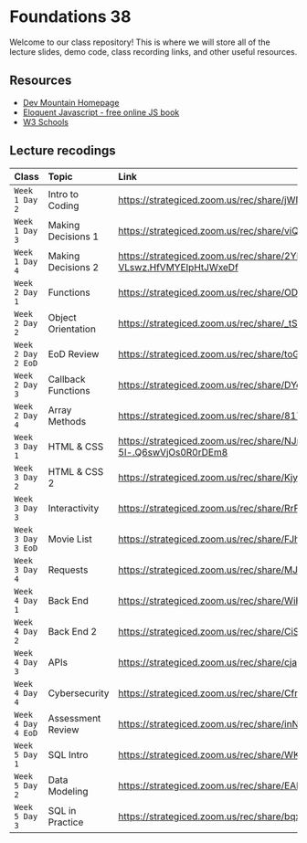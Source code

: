 # Foundations 38

Welcome to our class repository! This is where we will store all of the lecture slides, demo code, class recording links, and other useful resources.


## Resources

 - [Dev Mountain Homepage](https://ed.devmountain.com/)
 - [Eloquent Javascript - free online JS book](https://eloquentjavascript.net/)
 - [W3 Schools](https://www.w3schools.com/js/default.asp)


## Lecture recodings


| Class | Topic     | Link                |
| :-------- | :------- | :------------------------- |
| `Week 1 Day 2` | Intro to Coding | https://strategiced.zoom.us/rec/share/jWMH2pMAdwFoaerV-Mp3cLbWcxEaP1VeR3Pw-E5Ej6i7FMA01n7N5ongD7Q_3wtv.FBELxEaQtsTkFIed |
| `Week 1 Day 3` | Making Decisions 1 | https://strategiced.zoom.us/rec/share/viQQGS27nYC5WNiiRMuTojKkyPD7lLs8bqODDtXhXpO7nlOjE2xgeZgMpBAoVkAe.Ya0WoVqOLlml0o9a |
| `Week 1 Day 4` | Making Decisions 2 | https://strategiced.zoom.us/rec/share/2YPONNpsoA8nQrx2D6Pzc1muDXP-56hfs6mN9EQeGPT4jMpxjPx7v4fM2k-VLswz.HfVMYEIpHtJWxeDf |
| `Week 2 Day 1` | Functions | https://strategiced.zoom.us/rec/share/ODEGTFyLl2UjDKZIUDE__U1saYjHTYIrtexMowSxQEQcQCoxiSrgZHEuhcxXzHNO.-8HQOU0LEojHn8fq |
| `Week 2 Day 2` | Object Orientation | https://strategiced.zoom.us/rec/share/_tSlbmAPnZ1J8grcWf4e98-kODWtCf4nvWKR8WTgOA1wVrC-_65gtKUkU_XVRDUl.8KaEjkbQKse6EzQl |
| `Week 2 Day 2 EoD` | EoD Review | https://strategiced.zoom.us/rec/share/toGeih9RhxyXFbqnySq0URC2p3fJaE81Plh8ys63xXErM9mlaQ8ktGu2wa4t7lND.pQhdGnlP9_BFHo3q |
| `Week 2 Day 3` | Callback Functions | https://strategiced.zoom.us/rec/share/DYq8VUm62U6oss1tIMG85lXliivF8MJutmf4nKXOiyFRnCjxBjeEfd8DNz1ZtRLX.PbVvukCM00f5U75- |
| `Week 2 Day 4` | Array Methods | https://strategiced.zoom.us/rec/share/817oR1bEf0pK4qo6ozplOfRTmiVJpvNZxrsS_Ay6W4Nhnj2uGCg1bMTj5H5LPlUA.9oMfibWfzlrkQanw |
| `Week 3 Day 1` | HTML & CSS | https://strategiced.zoom.us/rec/share/NJrz70AwINNesBmOr8m-_c4z19HtTbMQx0S0BuF3GMzgUrsw2AbMbbJ0Lucg-5l-.Q6swVjOs0R0rDEm8 |
| `Week 3 Day 2` | HTML & CSS 2 | https://strategiced.zoom.us/rec/share/Kjyo7Y3CQAD4amHr1sWL5sQk7hqYtIEFZWZz-wDeOdd8ylvammiYQlWKQPDPvTWc.eq3JPJasx95Dt4lz |
| `Week 3 Day 3` | Interactivity | https://strategiced.zoom.us/rec/share/RrFDDB9YA-oyrD6jv2nIcj3kz23yXw8pelfLz5H1v8mko5KVdNCgyJVuW9fVtQ5o.RiUqMInuFhM7SWlX |
| `Week 3 Day 3 EoD` | Movie List | https://strategiced.zoom.us/rec/share/FJhLFVUZ3nBimi0b0gDBkufIqU206zLy0Bit2r7ilBoI2Ic2AlRYInk5kGfbtefp.uPtFBzrlKYlzFKIt |
| `Week 3 Day 4` | Requests | https://strategiced.zoom.us/rec/share/MJQx8c4AcKvtqm9IVZOTrAPZh9J1lE43Qn9XAntD2kp2FCQB_qdoZLIwoTxFfVs3.Ymi1ryKx8dM9Tuiu |
| `Week 4 Day 1` | Back End | https://strategiced.zoom.us/rec/share/WiHIvOFutsLHtg6_CQuZXoZ2AJyAkc2RyNvYdayoJcLRyBDy7yzpg7DSxVCTmw0K.uHNzbv0CLaKVrLOi |
| `Week 4 Day 2` | Back End 2 | https://strategiced.zoom.us/rec/share/CiSWUO_h4u6aTNcIgSNOsRSJ-laUJRuhgEYrl3jLH5B3q8p1g7ueqEIslgioZa1X.bqq47R-jz-9soPWi |
| `Week 4 Day 3` | APIs | https://strategiced.zoom.us/rec/share/cjapK5I9om8LeBKfN-lXtCMdDKgys50ORQDBLB_DaVUpn9apS1Ieo9Nl75Hk-O8m.U9jEp-J-Z1-sYSGG |
| `Week 4 Day 4` | Cybersecurity | https://strategiced.zoom.us/rec/share/CfnnjqPRYtBWwZXhRqdjyWF_AiSwi3C8AikvZNcOZuQOASJiENFthIS5seUokmbB.dPaKbOplrGPlpacc |
| `Week 4 Day 4 EoD` | Assessment Review | https://strategiced.zoom.us/rec/share/inNh809CyNqUS0riU4PBUSG_quWlp0esqepG_3EEY7GbpKwlnrPE3IFPRb_uZDWj.WKTgrIYhlX5xb-xF |
| `Week 5 Day 1` | SQL Intro | https://strategiced.zoom.us/rec/share/WKX5J_a7fWTIjsJAvxK1C1wNSWR0zzEQxE3lb6hXSfUl4HZYF5021Luju7wbOoVC.fOALpifboNjB5cLl |
| `Week 5 Day 2` | Data Modeling | https://strategiced.zoom.us/rec/share/EANNEwm2DeDLxrdTna_8S1zHbQrzpU2FLs0EF4KvFMfTk0KezST3FbNhMQ3sK1xi.IkS3SHwoJLBr32m3 |
| `Week 5 Day 3` | SQL in Practice | https://strategiced.zoom.us/rec/share/bqxLzDNfb_wBx2aWRGKACXizpwEoCc8T0kO7bsAqr8TVMKESjgMuSiLBpHqx2u5y.mfkcXpx6pfAtjna4 |